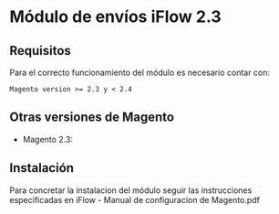 # Módulo de envíos iFlow 2.3

## Requisitos

Para el correcto funcionamiento del módulo es necesario contar con:

```
Magento version >= 2.3 y < 2.4
```

## Otras versiones de Magento

  - Magento 2.3:  
  
  
## Instalación

Para concretar la instalacion del módulo seguir las instrucciones especificadas en iFlow - Manual de configuracion de Magento.pdf


